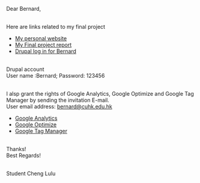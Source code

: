 Dear Bernard,<br>

<br> Here are links related to my final project
<ul>
	<li><a href="http://dev-lulu-com5961.pantheonsite.io/lulu/Lulucheng_website.html" target="_blank"> My personal website</a></li>
	<li><a href="http://dev-lulu-com5961.pantheonsite.io/lulu/items/Final%20Web%20Design%20Report%20by%20Cheng%20Lulu.pdf" target="_blank"> My Final project report</a></li> 
	<li><a href="http://dev-lulu-com5961.pantheonsite.io/" target="_blank"> Drupal log in for Bernard</a></li>
</ul>
<br> Drupal account <br> User name :Bernard; Password: 123456

<br> I alsp grant the rights of  Google Analytics, Google Optimize and Google Tag Manager by sending the invitation E-mail.
<br> User email address: bernard@cuhk.edu.hk 
<ul>
	<li><a href="https://analytics.google.com/analytics/web/?authuser=1#embed/report-home/a110577457w164986340p165629239/" target="_blank"> Google Analytics</a></li>
	<li><a href="https://optimize.google.com/optimize/home/?authuser=1#/accounts/2114082301/containers/8025294/experiments/11" target="_blank">Google Optimize</a></li>
	<li><a href="https://tagmanager.google.com/?authuser=1#/container/accounts/2133510474/containers/8043170/workspaces/12" target="_blank">Google Tag Manager</a></li>
</ul>

<br> Thanks! 
<br> Best Regards!

<br> Student Cheng Lulu